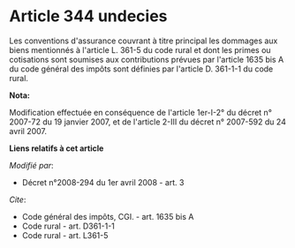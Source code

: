 # Article 344 undecies

Les conventions d'assurance couvrant à titre principal les dommages aux biens mentionnés à l'article L. 361-5 du code rural
et dont les primes ou cotisations sont soumises aux contributions prévues par l'article 1635 bis A du code général des impôts
sont définies par l'article D. 361-1-1 du code rural.

**Nota:**

Modification effectuée en conséquence de l'article 1er-I-2° du décret n° 2007-72 du 19 janvier 2007, et de l'article 2-III du
décret n° 2007-592 du 24 avril 2007.

**Liens relatifs à cet article**

_Modifié par_:

  - Décret n°2008-294 du 1er avril 2008 - art. 3

_Cite_:

  - Code général des impôts, CGI. - art. 1635 bis A
  - Code rural - art. D361-1-1
  - Code rural - art. L361-5
